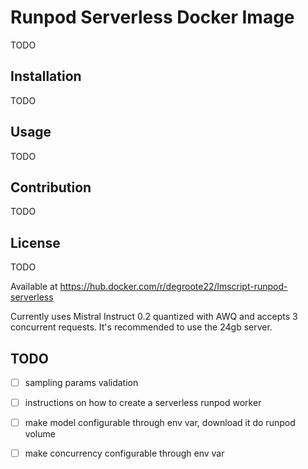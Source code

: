 # Runpod Serverless Docker Image

TODO

## Installation

TODO

## Usage

TODO

## Contribution

TODO

## License

TODO

Available at https://hub.docker.com/r/degroote22/lmscript-runpod-serverless

Currently uses Mistral Instruct 0.2 quantized with AWQ and accepts 3 concurrent
requests. It's recommended to use the 24gb server.

## TODO

- [ ] sampling params validation

- [ ] instructions on how to create a serverless runpod worker

- [ ] make model configurable through env var, download it do runpod volume

- [ ] make concurrency configurable through env var
